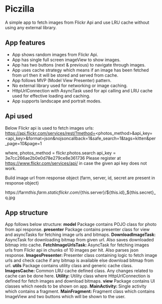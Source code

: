 # Piczilla

A simple app to fetch images from Flickr Api and use LRU cache without using any external library.

## App features
* App shows random images from Flickr Api.
* App has single full screen imageView to show images.
* App has two buttons (next & previous) to navigate through images.
* App uses cache strategy which means if an image has been fetched from url then it will be stored and served from cache.
* App follows MVP (Model View Presenter) pattern.
* No external library used for networking or image caching.
* HttpUrlConnection with AsyncTask used for api calling and LRU cache used for effective loading and caching.
* App supports landscape and portrait modes.

## Api used
Below Flickr api is used to fetch images urls:
https://api.flickr.com/services/rest/?method=<photos_method>&api_key=<api_key>&format=json&nojsoncallback=1&safe_search=1&tags=kitten&per_page=10&page=1

where,  photos_method = flickr.photos.search
        api_key = 3e7cc266ae2b0e0d78e279ce8e361736
Please register at https://www.flickr.com/services/api/ in case the given api key does not work.

Build image url from response object (farm, server, id, secret are present in response object)

https://farm${this.farm}.staticflickr.com/${this.server}/${this.id}_${this.secret}_q.jpg

## App structure
App follows below structure:
<b>model</b>
    Package contains POJO class for photo from api response.
<b>presenter</b>
    Package contains presenter class for view and asyncTasks for fetching image urls and bitmaps.
    <b>DownloadImageTask: </b> AsyncTask for downloading bitmap from given url. Also saves downloaded bitmap into cache.
    <b>FetchImageUrlsTask: </b> AsyncTask for fetching images urls from Flickr api in chunks of 10 images per hit. Also parses json response.
    <b>ImagesPresenter: </b> Presenter class containing logic to fetch image urls and check cache if any bitmap is available else download bitmap from url.
<b>utils</b>
    Package contains utility class and generic cache class.
    <b>ImagesCache: </b> Common LRU cache defined class. Any changes related to cache can be done here.
    <b>Utility: </b> Utility class where HttpUrlConnection is defined for fetch images and download bitmaps.
<b>view</b>
    Package contains UI classes which needs to be shown on app.
    <b>MainActivity: </b> Single activity which contains a fragment.
    <b>MainFragment: </b> Fragment class which contains ImageView and two buttons which will be shown to the user.
